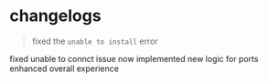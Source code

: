 # changelogs
> fixed the `unable to install` error

fixed unable to connct issue
now implemented new logic for ports
enhanced overall experience
